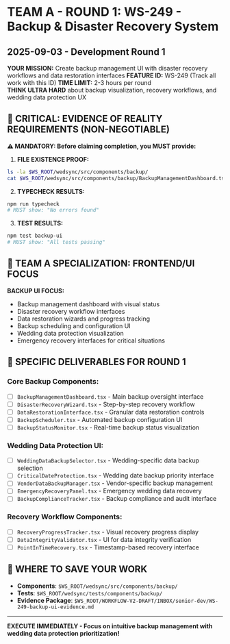 # TEAM A - ROUND 1: WS-249 - Backup & Disaster Recovery System
## 2025-09-03 - Development Round 1

**YOUR MISSION:** Create backup management UI with disaster recovery workflows and data restoration interfaces
**FEATURE ID:** WS-249 (Track all work with this ID)
**TIME LIMIT:** 2-3 hours per round  
**THINK ULTRA HARD** about backup visualization, recovery workflows, and wedding data protection UX

## 🚨 CRITICAL: EVIDENCE OF REALITY REQUIREMENTS (NON-NEGOTIABLE)

**⚠️ MANDATORY: Before claiming completion, you MUST provide:**

1. **FILE EXISTENCE PROOF:**
```bash
ls -la $WS_ROOT/wedsync/src/components/backup/
cat $WS_ROOT/wedsync/src/components/backup/BackupManagementDashboard.tsx | head-20
```

2. **TYPECHECK RESULTS:**
```bash
npm run typecheck
# MUST show: "No errors found"
```

3. **TEST RESULTS:**
```bash
npm test backup-ui
# MUST show: "All tests passing"
```

## 🎯 TEAM A SPECIALIZATION: FRONTEND/UI FOCUS

**BACKUP UI FOCUS:**
- Backup management dashboard with visual status
- Disaster recovery workflow interfaces
- Data restoration wizards and progress tracking
- Backup scheduling and configuration UI
- Wedding data protection visualization
- Emergency recovery interfaces for critical situations

## 🎯 SPECIFIC DELIVERABLES FOR ROUND 1

### Core Backup Components:
- [ ] `BackupManagementDashboard.tsx` - Main backup oversight interface
- [ ] `DisasterRecoveryWizard.tsx` - Step-by-step recovery workflow
- [ ] `DataRestorationInterface.tsx` - Granular data restoration controls
- [ ] `BackupScheduler.tsx` - Automated backup configuration UI
- [ ] `BackupStatusMonitor.tsx` - Real-time backup status visualization

### Wedding Data Protection UI:
- [ ] `WeddingDataBackupSelector.tsx` - Wedding-specific data backup selection
- [ ] `CriticalDateProtection.tsx` - Wedding date backup priority interface
- [ ] `VendorDataBackupManager.tsx` - Vendor-specific backup management
- [ ] `EmergencyRecoveryPanel.tsx` - Emergency wedding data recovery
- [ ] `BackupComplianceTracker.tsx` - Backup compliance and audit interface

### Recovery Workflow Components:
- [ ] `RecoveryProgressTracker.tsx` - Visual recovery progress display
- [ ] `DataIntegrityValidator.tsx` - UI for data integrity verification
- [ ] `PointInTimeRecovery.tsx` - Timestamp-based recovery interface

## 💾 WHERE TO SAVE YOUR WORK
- **Components**: `$WS_ROOT/wedsync/src/components/backup/`
- **Tests**: `$WS_ROOT/wedsync/tests/components/backup/`
- **Evidence Package**: `$WS_ROOT/WORKFLOW-V2-DRAFT/INBOX/senior-dev/WS-249-backup-ui-evidence.md`

---

**EXECUTE IMMEDIATELY - Focus on intuitive backup management with wedding data protection prioritization!**